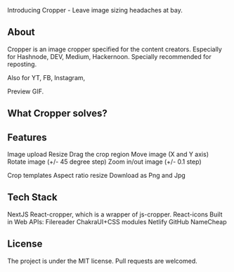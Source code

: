 Introducing Cropper - Leave image sizing headaches at bay.

## About

Cropper is an image cropper specified for the content creators. Especially for Hashnode, DEV, Medium, Hackernoon.
Specially recommended for reposting.

Also for YT, FB, Instagram,

Preview GIF.

## What Cropper solves?

## Features

Image upload
Resize
Drag the crop region
Move image (X and Y axis)
Rotate image (+/- 45 degree step)
Zoom in/out image (+/- 0.1 step)

Crop templates
Aspect ratio resize
Download as Png and Jpg

## Tech Stack

NextJS
React-cropper, which is a wrapper of js-cropper.
React-icons
Built in Web APIs: Filereader
ChakraUI+CSS modules
Netlify
GitHub
NameCheap

## License

The project is under the MIT license.
Pull requests are welcomed.
